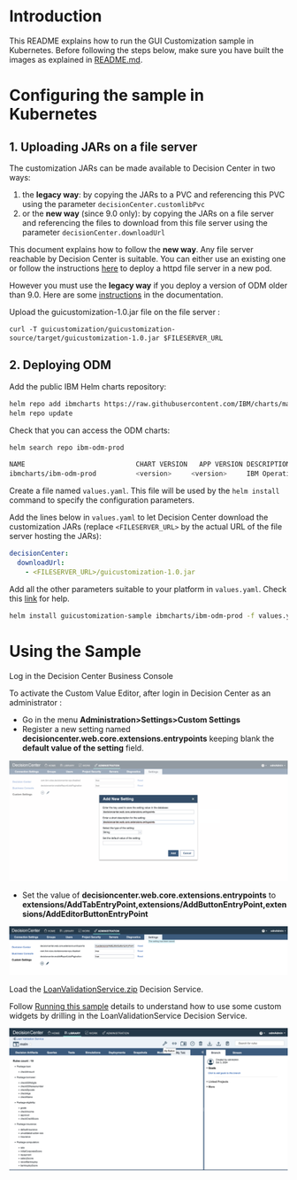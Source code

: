 # Introduction

This README explains how to run the GUI Customization sample in Kubernetes.
Before following the steps below, make sure you have built the images as explained in [README.md](README.md).

#  Configuring the sample in Kubernetes

## 1. Uploading JARs on a file server

The customization JARs can be made available to Decision Center in two ways:
1. the **legacy way**: by copying the JARs to a PVC and referencing this PVC using the parameter `decisionCenter.customlibPvc`
1. or the **new way** (since 9.0 only): by copying the JARs on a file server and referencing the files to download from this file server using the parameter `decisionCenter.downloadUrl`

This document explains how to follow the **new way**. Any file server reachable by Decision Center is suitable. You can either use an existing one or follow the instructions [here](https://github.com/DecisionsDev/odm-docker-kubernetes/blob/vnext-release/contrib/file-server/README.md#setup-an-httpd-file-server) to deploy a httpd file server in a new pod.

However you must use the **legacy way** if you deploy a version of ODM older than 9.0. Here are some [instructions](https://www.ibm.com/docs/en/odm/9.0.0?topic=kubernetes-customizing-decision-center-business-console) in the documentation.

Upload the guicustomization-1.0.jar file on the file server :
```
curl -T guicustomization/guicustomization-source/target/guicustomization-1.0.jar $FILESERVER_URL
```

## 2. Deploying ODM

Add the public IBM Helm charts repository:
```bash
helm repo add ibmcharts https://raw.githubusercontent.com/IBM/charts/master/repo/ibm-helm
helm repo update
````

Check that you can access the ODM charts:
```bash
helm search repo ibm-odm-prod
```
```bash
NAME                        	CHART VERSION	APP VERSION	DESCRIPTION
ibmcharts/ibm-odm-prod      	<version>     <version>  	IBM Operational Decision Manager  License By in...
```

Create a file named `values.yaml`. This file will be used by the `helm install` command to specify the configuration parameters. 

Add the lines below in `values.yaml` to let Decision Center download the customization JARs (replace `<FILESERVER_URL>` by the actual URL of the file server hosting the JARs):
```yaml
decisionCenter:
  downloadUrl:
    - <FILESERVER_URL>/guicustomization-1.0.jar
```

Add all the other parameters suitable to your platform in `values.yaml`. Check this [link](https://github.com/DecisionsDev/odm-docker-kubernetes/tree/master/platform) for help.

```bash
helm install guicustomization-sample ibmcharts/ibm-odm-prod -f values.yaml
```

#  Using the Sample

Log in the Decision Center Business Console

To activate the Custom Value Editor, after login in Decision Center as an administrator :
- Go in the menu **Administration>Settings>Custom Settings**
- Register a new setting named **decisioncenter.web.core.extensions.entrypoints** keeping blank the **default value of the setting** field.

![Custom Settings](images/custom_settings_1.png)

- Set the value of **decisioncenter.web.core.extensions.entrypoints** to **extensions/AddTabEntryPoint,extensions/AddButtonEntryPoint,extensions/AddEditorButtonEntryPoint**

![Custom Settings](images/custom_settings_2.png)

Load the [LoanValidationService.zip](./projects/LoanValidationService.zip) Decision Service.

Follow [Running this sample](https://www.ibm.com/docs/en/odm/9.0.0?topic=customization-gui-sample-details#descriptiveTopic1297785707571__rssamples.uss_rs_smp_tsauthoring.1028561__title__1) details to understand how to use some custom widgets by drilling in the LoanValidationService Decision Service.

![Business Console Custom GUI](images/custom_gui.png)
